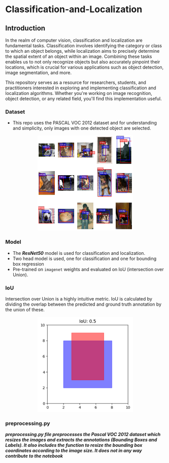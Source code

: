 # Classification-and-Localization
## Introduction
In the realm of computer vision, classification and localization are fundamental tasks. Classification involves identifying the category or class to which an object belongs, while localization aims to precisely determine the spatial extent of an object within an image. Combining these tasks enables us to not only recognize objects but also accurately pinpoint their locations, which is crucial for various applications such as object detection, image segmentation, and more.

This repository serves as a resource for researchers, students, and practitioners interested in exploring and implementing classification and localization algorithms. Whether you're working on image recognition, object detection, or any related field, you'll find this implementation useful.

### Dataset
- This repo uses the PASCAL VOC 2012 dataset and for understanding and simplicity, only images with one detected object are selected.
<div align="center">
  <img src="Images/output.png" width="300" height="300">
</div>

### Model
- The ***ResNet50*** model is used for classification and localization.
- Two head model is used, one for classification and one for bounding box regression
- Pre-trained on ``imagenet`` weights and evaluated on IoU (intersection over Union).

### IoU
Intersection over Union is a highly intuitive metric. IoU is calculated by dividing the overlap between the predicted and ground truth annotation by the union of these.
<div align="center">
  <img src="Images/IoU.png" width="300" height="300">
</div>

### preprocessing.py
***preprocessing.py file preprocesses the Pascal VOC 2012 dataset which resizes the images and extracts the annotations (Bounding Boxes and Labels). It also includes the function to resize the bounding box coordinates according to the image size. It does not in any way contribute to the notebook***

